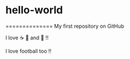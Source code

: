# hello-world
==============
My first repository on GitHub

I love :coffee: :pizza: and :dancer: !!

I love football too !!
